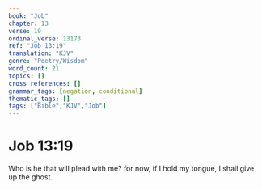 ```yaml
---
book: "Job"
chapter: 13
verse: 19
ordinal_verse: 13173
ref: "Job 13:19"
translation: "KJV"
genre: "Poetry/Wisdom"
word_count: 21
topics: []
cross_references: []
grammar_tags: [negation, conditional]
thematic_tags: []
tags: ["Bible","KJV","Job"]
---
```


# Job 13:19

Who is he that will plead with me? for now, if I hold my tongue, I shall give up the ghost.
